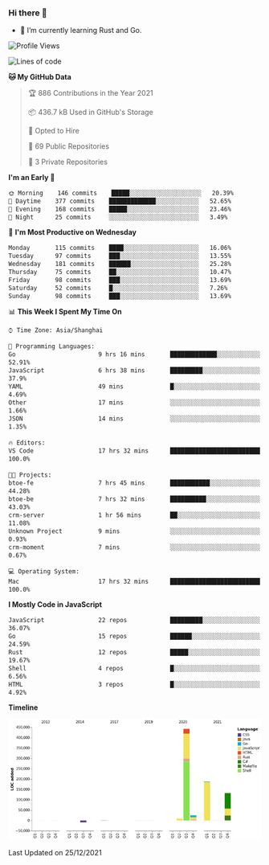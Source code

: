 ### Hi there 👋

- 🌱 I’m currently learning Rust and Go.

<!--START_SECTION:waka-->
![Profile Views](http://img.shields.io/badge/Profile%20Views-12-blue)

![Lines of code](https://img.shields.io/badge/From%20Hello%20World%20I%27ve%20Written-792%20Thousand%20lines%20of%20code-blue)

**🐱 My GitHub Data** 

> 🏆 886 Contributions in the Year 2021
 > 
> 📦 436.7 kB Used in GitHub's Storage 
 > 
> 💼 Opted to Hire
 > 
> 📜 69 Public Repositories 
 > 
> 🔑 3 Private Repositories  
 > 
**I'm an Early 🐤** 

```text
🌞 Morning    146 commits    █████░░░░░░░░░░░░░░░░░░░░   20.39% 
🌆 Daytime    377 commits    █████████████░░░░░░░░░░░░   52.65% 
🌃 Evening    168 commits    █████░░░░░░░░░░░░░░░░░░░░   23.46% 
🌙 Night      25 commits     ░░░░░░░░░░░░░░░░░░░░░░░░░   3.49%

```
📅 **I'm Most Productive on Wednesday** 

```text
Monday       115 commits    ████░░░░░░░░░░░░░░░░░░░░░   16.06% 
Tuesday      97 commits     ███░░░░░░░░░░░░░░░░░░░░░░   13.55% 
Wednesday    181 commits    ██████░░░░░░░░░░░░░░░░░░░   25.28% 
Thursday     75 commits     ██░░░░░░░░░░░░░░░░░░░░░░░   10.47% 
Friday       98 commits     ███░░░░░░░░░░░░░░░░░░░░░░   13.69% 
Saturday     52 commits     █░░░░░░░░░░░░░░░░░░░░░░░░   7.26% 
Sunday       98 commits     ███░░░░░░░░░░░░░░░░░░░░░░   13.69%

```


📊 **This Week I Spent My Time On** 

```text
⌚︎ Time Zone: Asia/Shanghai

💬 Programming Languages: 
Go                       9 hrs 16 mins       █████████████░░░░░░░░░░░░   52.91% 
JavaScript               6 hrs 38 mins       █████████░░░░░░░░░░░░░░░░   37.9% 
YAML                     49 mins             █░░░░░░░░░░░░░░░░░░░░░░░░   4.69% 
Other                    17 mins             ░░░░░░░░░░░░░░░░░░░░░░░░░   1.66% 
JSON                     14 mins             ░░░░░░░░░░░░░░░░░░░░░░░░░   1.35%

🔥 Editors: 
VS Code                  17 hrs 32 mins      █████████████████████████   100.0%

🐱‍💻 Projects: 
btoe-fe                  7 hrs 45 mins       ███████████░░░░░░░░░░░░░░   44.28% 
btoe-be                  7 hrs 32 mins       ██████████░░░░░░░░░░░░░░░   43.03% 
crm-server               1 hr 56 mins        ██░░░░░░░░░░░░░░░░░░░░░░░   11.08% 
Unknown Project          9 mins              ░░░░░░░░░░░░░░░░░░░░░░░░░   0.93% 
crm-moment               7 mins              ░░░░░░░░░░░░░░░░░░░░░░░░░   0.67%

💻 Operating System: 
Mac                      17 hrs 32 mins      █████████████████████████   100.0%

```

**I Mostly Code in JavaScript** 

```text
JavaScript               22 repos            █████████░░░░░░░░░░░░░░░░   36.07% 
Go                       15 repos            ██████░░░░░░░░░░░░░░░░░░░   24.59% 
Rust                     12 repos            █████░░░░░░░░░░░░░░░░░░░░   19.67% 
Shell                    4 repos             █░░░░░░░░░░░░░░░░░░░░░░░░   6.56% 
HTML                     3 repos             █░░░░░░░░░░░░░░░░░░░░░░░░   4.92%

```


**Timeline**

![Chart not found](https://raw.githubusercontent.com/elton/elton/main/charts/bar_graph.png) 


 Last Updated on 25/12/2021
<!--END_SECTION:waka-->

<!--
**elton/elton** is a ✨ _special_ ✨ repository because its `README.md` (this file) appears on your GitHub profile.

Here are some ideas to get you started:

- 🔭 I’m currently working on ...
- 🌱 I’m currently learning ...
- 👯 I’m looking to collaborate on ...
- 🤔 I’m looking for help with ...
- 💬 Ask me about ...
- 📫 How to reach me: ...
- 😄 Pronouns: ...
- ⚡ Fun fact: ...
-->
